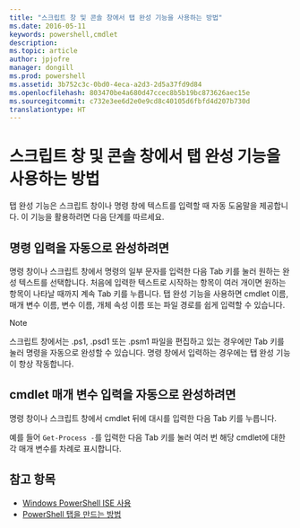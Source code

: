 ```yaml
---
title: "스크립트 창 및 콘솔 창에서 탭 완성 기능을 사용하는 방법"
ms.date: 2016-05-11
keywords: powershell,cmdlet
description: 
ms.topic: article
author: jpjofre
manager: dongill
ms.prod: powershell
ms.assetid: 3b752c3c-0bd0-4eca-a2d3-2d5a37fd9d84
ms.openlocfilehash: 803470be4a680d47ccec8b5b19bc873626aec15e
ms.sourcegitcommit: c732e3ee6d2e0e9cd8c40105d6fbfd4d207b730d
translationtype: HT
---
```

# <a name="how-to-use-tab-completion-in-the-script-pane-and-console-pane"></a>스크립트 창 및 콘솔 창에서 탭 완성 기능을 사용하는 방법
탭 완성 기능은 스크립트 창이나 명령 창에 텍스트를 입력할 때 자동 도움말을 제공합니다. 이 기능을 활용하려면 다음 단계를 따르세요.

## <a name="to-automatically-complete-a-command-entry"></a>명령 입력을 자동으로 완성하려면
명령 창이나 스크립트 창에서 명령의 일부 문자를 입력한 다음 Tab 키를 눌러 원하는 완성 텍스트를 선택합니다. 처음에 입력한 텍스트로 시작하는 항목이 여러 개이면 원하는 항목이 나타날 때까지 계속 Tab 키를 누릅니다. 탭 완성 기능을 사용하면 cmdlet 이름, 매개 변수 이름, 변수 이름, 개체 속성 이름 또는 파일 경로를 쉽게 입력할 수 있습니다.

> [!NOTE]
> 스크립트 창에서는 .ps1, .psd1 또는 .psm1 파일을 편집하고 있는 경우에만 Tab 키를 눌러 명령을 자동으로 완성할 수 있습니다. 명령 창에서 입력하는 경우에는 탭 완성 기능이 항상 작동합니다.

## <a name="to-automatically-complete-a-cmdlet-parameter-entry"></a>cmdlet 매개 변수 입력을 자동으로 완성하려면
명령 창이나 스크립트 창에서 cmdlet 뒤에 대시를 입력한 다음 Tab 키를 누릅니다.

예를 들어 `Get-Process -`를 입력한 다음 Tab 키를 눌러 여러 번 해당 cmdlet에 대한 각 매개 변수를 차례로 표시합니다.

## <a name="see-also"></a>참고 항목
- [Windows PowerShell ISE 사용](using-the-windows-powershell-ise.md)
- [PowerShell 탭을 만드는 방법](How-to-Create-a-PowerShell-Tab-in-Windows-PowerShell-ISE.md)

